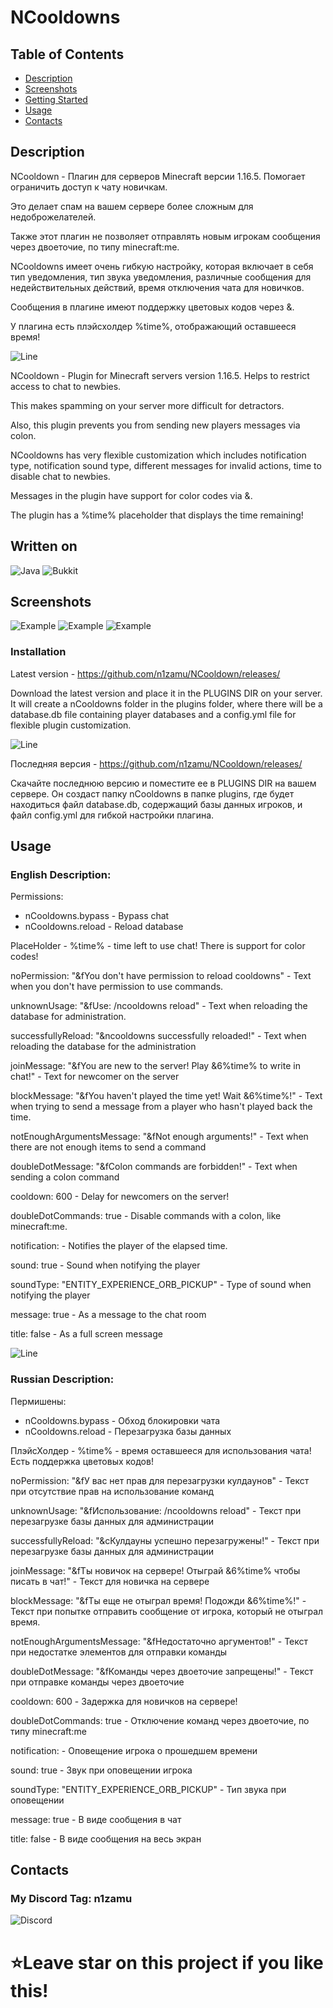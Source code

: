 # NCooldowns

## Table of Contents

- [Description](#description)
- [Screenshots](#screenshots)
- [Getting Started](#getting-started)
- [Usage](#usage)
- [Contacts](#contacts)

## Description
NCooldown - Плагин для серверов Minecraft версии 1.16.5. Помогает ограничить доступ к чату новичкам.

Это делает спам на вашем сервере более сложным для недоброжелателей. 

Также этот плагин не позволяет отправлять новым игрокам сообщения через двоеточие, по типу minecraft:me.

NCooldowns имеет очень гибкую настройку, которая включает в себя тип уведомления, тип звука уведомления, различные сообщения для недействительных действий, время отключения чата для новичков.

Сообщения в плагине имеют поддержку цветовых кодов через &.

У плагина есть плэйсхолдер %time%, отображающий оставшееся время!

![Line](https://github.com/n1zamu/n1zamu/blob/main/assets/sepparator.png)

NCooldown - Plugin for Minecraft servers version 1.16.5. Helps to restrict access to chat to newbies.

This makes spamming on your server more difficult for detractors. 

Also, this plugin prevents you from sending new players messages via colon.

NCooldowns has very flexible customization which includes notification type, notification sound type, different messages for invalid actions, time to disable chat to newbies.

Messages in the plugin have support for color codes via &.

The plugin has a %time% placeholder that displays the time remaining!

## Written on
![Java](https://img.shields.io/badge/-Java-FFA500?style=for-the-badge&logo=java&logoColor=0000CD)
![Bukkit](https://img.shields.io/badge/-Bukkit-7B68EE?style=for-the-badge)

## Screenshots
![Example](https://github.com/n1zamu/NCooldown/blob/main/screenshots/example.png)
![Example](https://github.com/n1zamu/NCooldown/blob/main/screenshots/example1.png)
![Example](https://github.com/n1zamu/NCooldown/blob/main/screenshots/example2.png)

### Installation
Latest version - https://github.com/n1zamu/NCooldown/releases/

Download the latest version and place it in the PLUGINS DIR on your server.
It will create a nCooldowns folder in the plugins folder, where there will be a database.db file containing player databases and a config.yml file for flexible plugin customization.

![Line](https://github.com/n1zamu/n1zamu/blob/main/assets/sepparator.png)

Последняя версия - https://github.com/n1zamu/NCooldown/releases/

Скачайте последнюю версию и поместите ее в PLUGINS DIR на вашем сервере.
Он создаст папку nCooldowns в папке plugins, где будет находиться файл database.db, содержащий базы данных игроков, и файл config.yml для гибкой настройки плагина.

## Usage

### English Description:
Permissions: 

- nCooldowns.bypass - Bypass chat
- nCooldowns.reload - Reload database
  
PlaceHolder - %time% - time left to use chat!
There is support for color codes!

  noPermission: "&fYou don't have permission to reload cooldowns" - Text when you don't have permission to use commands.
  
  unknownUsage: "&fUse: /ncooldowns reload" - Text when reloading the database for administration.
  
  successfullyReload: "&ncooldowns successfully reloaded!" - Text when reloading the database for the administration
  
  joinMessage: "&fYou are new to the server! Play &6%time% to write in chat!" - Text for newcomer on the server
  
  blockMessage: "&fYou haven't played the time yet! Wait &6%time%!" - Text when trying to send a message from a player who hasn't played back the time.
  
  notEnoughArgumentsMessage: "&fNot enough arguments!" - Text when there are not enough items to send a command
  
  doubleDotMessage: "&fColon commands are forbidden!" - Text when sending a colon command

cooldown: 600 - Delay for newcomers on the server!

doubleDotCommands: true - Disable commands with a colon, like minecraft:me.

notification: - Notifies the player of the elapsed time.

sound: true - Sound when notifying the player

soundType: "ENTITY_EXPERIENCE_ORB_PICKUP" - Type of sound when notifying the player

message: true - As a message to the chat room

title: false - As a full screen message

![Line](https://github.com/n1zamu/n1zamu/blob/main/assets/sepparator.png)

### Russian Description:
Пермишены:

- nCooldowns.bypass - Обход блокировки чата
- nCooldowns.reload - Перезагрузка базы данных

ПлэйсХолдер - %time% - время оставшееся для использования чата!
Есть поддержка цветовых кодов!

  noPermission: "&fУ вас нет прав для перезагрузки кулдаунов" - Текст при отсутствие прав на использование команд
  
  unknownUsage: "&fИспользование: /ncooldowns reload" - Текст при перезагрузке базы данных для администрации
  
  successfullyReload: "&cКулдауны успешно перезагружены!" - Текст при перезагрузке базы данных для администрации
  
  joinMessage: "&fТы новичок на сервере! Отыграй &6%time% чтобы писать в чат!" - Текст для новичка на сервере
  
  blockMessage: "&fТы еще не отыграл время! Подожди &6%time%!" - Текст при попытке отправить сообщение от игрока, который не отыграл время.
  
  notEnoughArgumentsMessage: "&fНедостаточно аргументов!" - Текст при недостатке элементов для отправки команды
  
  doubleDotMessage: "&fКоманды через двоеточие запрещены!" - Текст при отправке команды через двоеточие

cooldown: 600 - Задержка для новичков на сервере!

doubleDotCommands: true - Отключение команд через двоеточие, по типу minecraft:me

notification: - Оповещение игрока о прошедшем времени

  sound: true - Звук при оповещении игрока
  
  soundType: "ENTITY_EXPERIENCE_ORB_PICKUP" - Тип звука при оповещении

  message: true - В виде сообщения в чат
  
  title: false - В виде сообщения на весь экран

## Contacts

### My Discord Tag: n1zamu
![Discord](https://img.shields.io/badge/-Discord-4169E1?style=for-the-badge&logo=discord&logoColor=FFFFFF)


# ⭐Leave star on this project if you like this!
